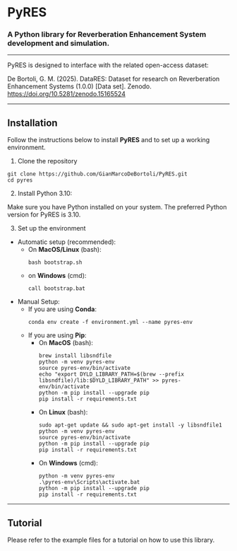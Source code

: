 # PyRES
### A Python library for Reverberation Enhancement System development and simulation.

---

PyRES is designed to interface with the related open-access dataset:

De Bortoli, G. M. (2025). DataRES: Dataset for research on Reverberation Enhancement Systems (1.0.0) [Data set]. Zenodo. https://doi.org/10.5281/zenodo.15165524

---

## Installation

Follow the instructions below to install **PyRES** and to set up a working environment.

1. Clone the repository
```shell
git clone https://github.com/GianMarcoDeBortoli/PyRES.git
cd pyres
```

2. Install Python 3.10:

Make sure you have Python installed on your system. The preferred Python version for PyRES is 3.10.

3. Set up the environment
- Automatic setup (recommended):
  - On **MacOS/Linux** (bash):
    ```shell
    bash bootstrap.sh
    ```
  - on **Windows** (cmd):
    ```shell
    call bootstrap.bat
    ```
- Manual Setup:
  - If you are using **Conda**:
    ```shell
    conda env create -f environment.yml --name pyres-env
    ```
  - If you are using **Pip**:
    - On **MacOS** (bash):
      ```shell
      brew install libsndfile
      python -m venv pyres-env
      source pyres-env/bin/activate
      echo "export DYLD_LIBRARY_PATH=$(brew --prefix libsndfile)/lib:$DYLD_LIBRARY_PATH" >> pyres-env/bin/activate
      python -m pip install --upgrade pip
      pip install -r requirements.txt
      ```
    - On **Linux** (bash):
      ```shell
      sudo apt-get update && sudo apt-get install -y libsndfile1
      python -m venv pyres-env
      source pyres-env/bin/activate
      python -m pip install --upgrade pip
      pip install -r requirements.txt
      ```
    - On **Windows** (cmd):
      ```shell
      python -m venv pyres-env
      .\pyres-env\Scripts\activate.bat
      python -m pip install --upgrade pip
      pip install -r requirements.txt
      ```

---

## Tutorial

Please refer to the example files for a tutorial on how to use this library.
